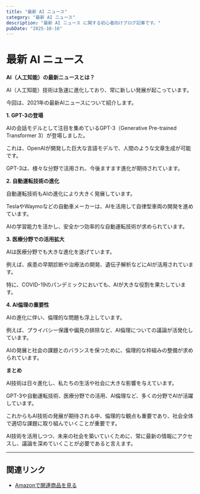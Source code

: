 ```yaml
---
title: "最新 AI ニュース"
category: "最新 AI ニュース"
description: "最新 AI ニュース に関する初心者向けブログ記事です。"
pubDate: "2025-10-16"
---
```


# 最新 AI ニュース

**AI（人工知能）の最新ニュースとは？**

AI（人工知能）技術は急速に進化しており、常に新しい発展が起こっています。

今回は、2021年の最新AIニュースについて紹介します。



**1. GPT-3の登場**

AIの会話モデルとして注目を集めているGPT-3（Generative Pre-trained Transformer 3）が登場しました。

これは、OpenAIが開発した巨大な言語モデルで、人間のような文章生成が可能です。

GPT-3は、様々な分野で活用され、今後ますます進化が期待されています。



**2. 自動運転技術の進化**

自動運転技術もAIの進化により大きく発展しています。

TeslaやWaymoなどの自動車メーカーは、AIを活用して自律型車両の開発を進めています。

AIの学習能力を活かし、安全かつ効率的な自動運転技術が求められています。



**3. 医療分野での活用拡大**

AIは医療分野でも大きな進化を遂げています。

例えば、疾患の早期診断や治療法の開発、遺伝子解析などにAIが活用されています。

特に、COVID-19のパンデミックにおいても、AIが大きな役割を果たしています。



**4. AI倫理の重要性**

AIの進化に伴い、倫理的な問題も浮上しています。

例えば、プライバシー保護や偏見の排除など、AI倫理についての議論が活発化しています。

AIの発展と社会の課題とのバランスを保つために、倫理的な枠組みの整備が求められています。



**まとめ**

AI技術は日々進化し、私たちの生活や社会に大きな影響を与えています。

GPT-3や自動運転技術、医療分野での活用、AI倫理など、多くの分野でAIが活躍しています。

これからもAI技術の発展が期待される中、倫理的な観点も重要であり、社会全体で適切な課題に取り組んでいくことが重要です。

AI技術を活用しつつ、未来の社会を築いていくために、常に最新の情報にアクセスし、議論を深めていくことが必要であると言えます。



---

## 関連リンク

- [Amazonで関連商品を見る](https://www.amazon.co.jp/s?k=%E6%9C%80%E6%96%B0+AI+%E3%83%8B%E3%83%A5%E3%83%BC%E3%82%B9&tag=autowritehubai-22)
